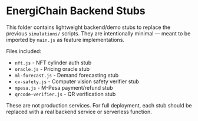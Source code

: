 # EnergiChain Backend Stubs

This folder contains lightweight backend/demo stubs to replace the previous `simulations/` scripts.
They are intentionally minimal — meant to be imported by `main.js` as feature implementations.

Files included:
- `nft.js` - NFT cylinder auth stub
- `oracle.js` - Pricing oracle stub
- `ml-forecast.js` - Demand forecasting stub
- `cv-safety.js` - Computer vision safety verifier stub
- `mpesa.js` - M-Pesa payment/refund stub
- `qrcode-verifier.js` - QR verification stub

These are not production services. For full deployment, each stub should be replaced with a real backend service or serverless function.
